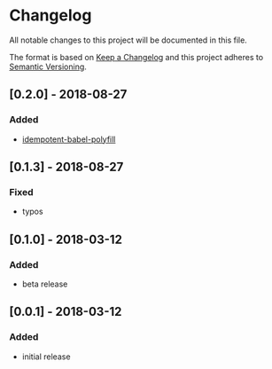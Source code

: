 # Changelog

All notable changes to this project will be documented in this file.

The format is based on [Keep a Changelog](http://keepachangelog.com/en/1.0.0/)
and this project adheres to [Semantic Versioning](http://semver.org/spec/v2.0.0.html).

## [0.2.0] - 2018-08-27
### Added
* [idempotent-babel-polyfill](https://github.com/codejamninja/idempotent-babel-polyfill)

## [0.1.3] - 2018-08-27
### Fixed
* typos

## [0.1.0] - 2018-03-12
### Added
* beta release

## [0.0.1] - 2018-03-12
### Added
* initial release
